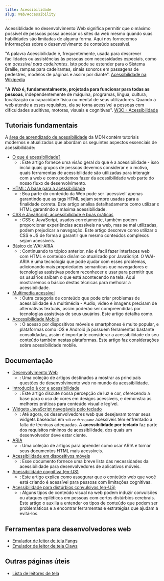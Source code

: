 ```yaml
---
title: Acessibilidade
slug: Web/Accessibility
---
```


Acessiblidade no desenvolvimento Web significa permitir que o máximo possível de pessoas possa acessar os sites da web mesmo quando suas habilidades são limitadas de alguma forma. Aqui nós fornecemos informações sobre o desenvolvimento de conteúdo acessível.

"A palavra Acessibilidade é, frequentemente, usada para descrever facilidades ou assistências às pessoas com necessidades especiais, como em _acessível para cadeirantes_. Isto pode se estender para o Sistema Braille, rampas para cadeirantes, sinais sonoros em passagens de pedestres, modelos de páginas e assim por diante". [Acessibilidade na Wikipedia](http://pt.wikipedia.org/wiki/Acessibilidade)

"**A _Web_ é, fundamentalmente, projetada para funcionar para todas as pessoas**, independentemente de máquina, programas, língua, cultura, localização ou capacidade física ou mental de seus utilizadores. Quando a web atende a esses requisitos, ela se torna acessível a pessoas com dificuldades auditivas, motoras, visuais e cognitivas". [W3C - Acessibilidade](https://www.w3c.br/GT/GrupoAcessibilidade)

## Tutoriais fundamentais

A [área de aprendizado de acessibilidade](/pt-BR/docs/Learn/Accessibility) da MDN contém tutoriais modernos e atualizados que abordam os seguintes aspectos essenciais de acessibilidade:

- [O que é acessibilidade?](/pt-BR/docs/Learn/Accessibility/What_is_accessibility)
  - : Este artigo fornece uma visão geral do que é a acessibilidade - isso inclui quais grupos de pessoas devemos considerar e o motivo, quais ferramentas de acessibilidade são utilizadas para interagir com a web e como podemos fazer da acessibilidade web parte do nosso fluxo de desenvolvimento.
- [HTML: A base para a acessibilidade](/pt-BR/docs/Learn/Accessibility/HTML)
  - : Boa parte do conteúdo da Web pode ser 'acessível' apenas garantindo que as tags HTML sejam sempre usadas para a finalidade correta. Este artigo analisa detalhadamente como utilizar o HTML garantindo a máxima acessibilidade.
- [CSS e JavaScript: accessibilidade e boas práticas](/pt-BR/docs/Learn/Accessibility/CSS_and_JavaScript)
  - : CSS e JavaScript, usados corretamente, também podem proporcionar experiências acessíveis na web, mas se mal utilizadas, podem prejudicar a navegação. Este artigo descreve como utilizar o CSS e JS de forma a garantir que mesmo conteúdos complexos sejam acessíveis.
- [Básico de WAI-ARIA](/pt-BR/docs/Learn/Accessibility/WAI-ARIA_basics)
  - : Continuando to tópico anterior, não é facil fazer interfaces web com HTML e conteúdo dinâmico atualizado por JavaScript. O WAI-ARIA é uma tecnologia que pode ajudar com esses problemas, adicionando mais propriedades semanticas que navegadores e tecnologias assistivas podem reconhecer e usar para permitir que os usuários saibam o que está acontecendo na tela. Aqui mostraremos o básico destas técnicas para melhorar a acessibilidade.
- [Multimedia acessível](/pt-BR/docs/Learn/Accessibility/Multimedia)
  - : Outra categoria de conteúdo que pode criar problemas de acessibilidade é a multimédia - Audio, vídeo e imagens precisam de alternativas textuais, assim poderão ser compreendidas por tecnologias assistivas de seus usuários. Este artigo detalha como.
- [Accessibilidade Mobile](/pt-BR/docs/Learn/Accessibility/Mobile)
  - : O acesso por dispositivos móveis e smartphones é muito popular, e plataformas como iOS e Android já possuem ferramentas bastante consolidadas, assim é importante considerar a acessibilidade do seu conteúdo também nestas plataformas. Este artigo faz considerações sobre acessibilidade mobile.

## Documentação

- [Desenvolvimento Web](/pt-BR/docs/Accessibility/Web_Development)
  - : Uma coleção de artigos destinados a mostrar as principais questões de desenvolvimento web no mundo da acessibilidade.
- [Introdução à cor e acessibilidade](/pt-BR/docs/Web/Accessibility/Understanding_Colors_and_Luminance)
  - : Este artigo discute nossa percepção de luz e cor, oferecendo a base para o uso de cores em designs acessíveis, e demonstra as melhores práticas para conteúdo visual e legível.
- [Widgets JavaScript navegáveis pelo teclado](/pt-BR/docs/Web/Accessibility/Keyboard-navigable_JavaScript_widgets)
  - : Até agora, os desenvolvedores web que desejavam tornar seus widgets baseados em `<div>` e `<span>` acessíveis têm enfrentado a falta de técnicas adequadas. A **acessibilidade por teclado** faz parte dos requisitos mínimos de acessibilidade, dos quais um desenvolvedor deve estar ciente.
- [ARIA](/pt-BR/docs/Accessibility/ARIA)
  - : Uma coleção de artigos para aprender como usar ARIA e tornar seus documentos HTML mais acessíveis.
- [Acessibilidade em dispositivos móveis](/pt-BR/docs/Web/Accessibility/Mobile_accessibility_checklist)
  - : Esse documento fornece uma breve lista das necessidades da acessibilidade para desenvolvedores de aplicativos móveis.
- [Acessibilidade cognitiva (en-US)](/en-US/docs/Web/Accessibility/Cognitive_accessibility)
  - : Este artigo explica como assegurar que o conteúdo web que você está criando é acessível para pessoas com limitações cognitivas.
- [Acessibilidade para distúrbios convulsivos (en-US)](/en-US/docs/Web/Accessibility/Seizure_disorders)
  - : Alguns tipos de conteúdo visual na web podem induzir convulsões ou ataques epiléticos em pessoas com certos distúrbios cerebrais. Este artigo o auxilia a entender os tipos de conteúdo que podem ser problemáticos e a encontrar ferramentas e estratégias que ajudam a evitá-los.

## Ferramentas para desenvolvedores web

- [Emulador de leitor de tela Fangs](http://www.standards-schmandards.com/index.php?show/fangs)
- [Emulador de leitor de tela Claws](https://addons.mozilla.org/pt-BR/firefox/addon/claws/)

## Outras páginas úteis

- [Lista de leitores de tela](https://support.mozilla.org/kb/accessibility-features-firefox-make-firefox-and-we)
